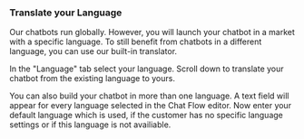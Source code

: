 ### Translate your Language

Our chatbots run globally. However, you will launch your chatbot in a market with a specific language. To still benefit from chatbots in a different language, you can use our built-in translator. 

In the "Language" tab select your language. Scroll down to translate your chatbot from the existing language to yours.

You can also build your chatbot in more than one language. A text field will appear for every language selected in the Chat Flow editor.
Now enter your default language which is used, if the customer has no specific language settings or if this language is not availiable.

